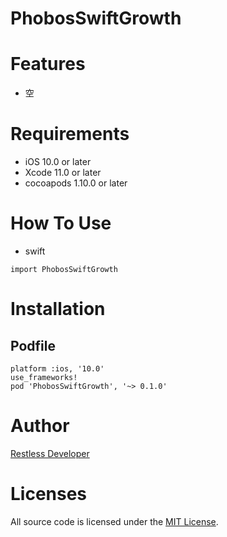 PhobosSwiftGrowth
================
# Features
- 空

# Requirements
- iOS 10.0 or later
- Xcode 11.0 or later
- cocoapods 1.10.0 or later


# How To Use
- swift

```
import PhobosSwiftGrowth

```

# Installation
## Podfile

```
platform :ios, '10.0'
use_frameworks!
pod 'PhobosSwiftGrowth', '~> 0.1.0'
```


# Author
[Restless Developer](https://github.com/restlesscode)



# Licenses
All source code is licensed under the [MIT License](../../LICENSE).
